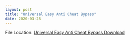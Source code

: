 ```yaml
---
layout: post
title: "Universal Easy Anti Cheat Bypass"
date: 2020-03-28
---
```

File Location: [Universal Easy Anti Cheat Bypass Download](http://raboninco.com/4a4X)
